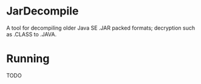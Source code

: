 # JarDecompile
A tool for decompiling older Java SE .JAR packed formats; decryption such as .CLASS to .JAVA.
# Running
TODO
